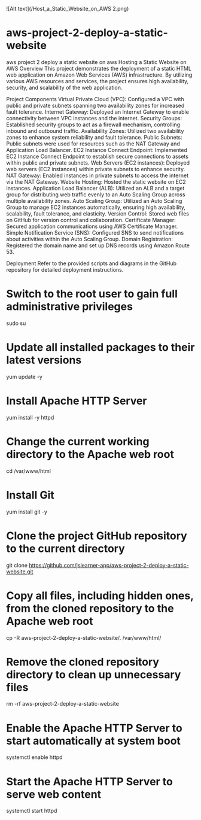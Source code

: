 ![Alt text](/Host_a_Static_Website_on_AWS 2.png)

# aws-project-2-deploy-a-static-website
aws project 2 deploy a static website on aws
Hosting a Static Website on AWS
Overview
This project demonstrates the deployment of a static HTML web application on Amazon Web Services (AWS) infrastructure. By utilizing various AWS resources and services, the project ensures high availability, security, and scalability of the web application.

Project Components
Virtual Private Cloud (VPC):
Configured a VPC with public and private subnets spanning two availability zones for increased fault tolerance.
Internet Gateway:
Deployed an Internet Gateway to enable connectivity between VPC instances and the internet.
Security Groups:
Established security groups to act as a firewall mechanism, controlling inbound and outbound traffic.
Availability Zones:
Utilized two availability zones to enhance system reliability and fault tolerance.
Public Subnets:
Public subnets were used for resources such as the NAT Gateway and Application Load Balancer.
EC2 Instance Connect Endpoint:
Implemented EC2 Instance Connect Endpoint to establish secure connections to assets within public and private subnets.
Web Servers (EC2 instances):
Deployed web servers (EC2 instances) within private subnets to enhance security.
NAT Gateway:
Enabled instances in private subnets to access the internet via the NAT Gateway.
Website Hosting:
Hosted the static website on EC2 instances.
Application Load Balancer (ALB):
Utilized an ALB and a target group for distributing web traffic evenly to an Auto Scaling Group across multiple availability zones.
Auto Scaling Group:
Utilized an Auto Scaling Group to manage EC2 instances automatically, ensuring high availability, scalability, fault tolerance, and elasticity.
Version Control:
Stored web files on GitHub for version control and collaboration.
Certificate Manager:
Secured application communications using AWS Certificate Manager.
Simple Notification Service (SNS):
Configured SNS to send notifications about activities within the Auto Scaling Group.
Domain Registration:
Registered the domain name and set up DNS records using Amazon Route 53.

Deployment
Refer to the provided scripts and diagrams in the GitHub repository for detailed deployment instructions.

# Switch to the root user to gain full administrative privileges
sudo su

# Update all installed packages to their latest versions
yum update -y

# Install Apache HTTP Server
yum install -y httpd

# Change the current working directory to the Apache web root
cd /var/www/html

# Install Git
yum install git -y

# Clone the project GitHub repository to the current directory
git clone https://github.com/jslearner-app/aws-project-2-deploy-a-static-website.git

# Copy all files, including hidden ones, from the cloned repository to the Apache web root
cp -R aws-project-2-deploy-a-static-website/. /var/www/html/

# Remove the cloned repository directory to clean up unnecessary files
rm -rf aws-project-2-deploy-a-static-website

# Enable the Apache HTTP Server to start automatically at system boot
systemctl enable httpd 

# Start the Apache HTTP Server to serve web content
systemctl start httpd
